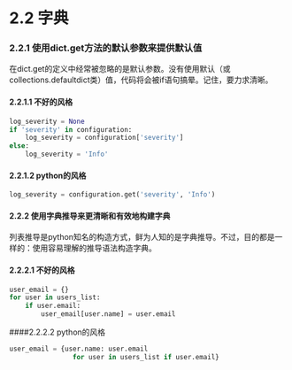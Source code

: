 # 2.2 字典

### 2.2.1 使用dict.get方法的默认参数来提供默认值

在dict.get的定义中经常被忽略的是默认参数。没有使用默认（或collections.defaultdict类）值，代码将会被if语句搞晕。记住，要力求清晰。

#### 2.2.1.1 不好的风格

```python
log_severity = None
if 'severity' in configuration:
    log_severity = configuration['severity']
else:
    log_severity = 'Info'
```

#### 2.2.1.2 python的风格

```python
log_severity = configuration.get('severity', 'Info')
```

#### 2.2.2 使用字典推导来更清晰和有效地构建字典

列表推导是python知名的构造方式，鲜为人知的是字典推导。不过，目的都是一样的：使用容易理解的推导语法构造字典。

#### 2.2.2.1 不好的风格

```python
user_email = {}
for user in users_list:
    if user.email:
        user_email[user.name] = user.email
```

####2.2.2.2 python的风格

```python
user_email = {user.name: user.email
                for user in users_list if user.email}
```
